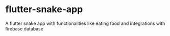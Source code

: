 # flutter-snake-app
A flutter snake app with functionalities like eating food and integrations with firebase database
